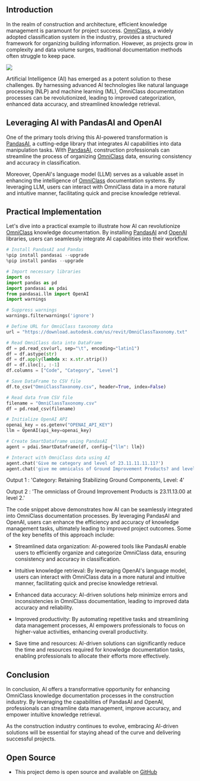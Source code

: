 
## Introduction

In the realm of construction and architecture, efficient knowledge management is paramount for project success. [OmniClass](https://help.autodesk.com/view/RVT/2022/ENU/?guid=GUID-BA0B2713-ADA0-4E51-A7CD-85D85511F3ED), a widely adopted classification system in the industry, provides a structured framework for organizing building information. However, as projects grow in complexity and data volume surges, traditional documentation methods often struggle to keep pace.

![](pic/POWERPNT_gWRmE47bLG.png)

Artificial Intelligence (AI) has emerged as a potent solution to these challenges. By harnessing advanced AI technologies like natural language processing (NLP) and machine learning (ML), OmniClass documentation processes can be revolutionized, leading to improved categorization, enhanced data accuracy, and streamlined knowledge retrieval.

## Leveraging AI with PandasAI and OpenAI

One of the primary tools driving this AI-powered transformation is [PandasAI](https://docs.pandas-ai.com/en/latest/), a cutting-edge library that integrates AI capabilities into data manipulation tasks. With [PandasAI](https://docs.pandas-ai.com/en/latest/), construction professionals can streamline the process of organizing [OmniClass](https://help.autodesk.com/view/RVT/2022/ENU/?guid=GUID-BA0B2713-ADA0-4E51-A7CD-85D85511F3ED) data, ensuring consistency and accuracy in classification.

Moreover, OpenAI's language model (LLM) serves as a valuable asset in enhancing the intelligence of [OmniClass](https://help.autodesk.com/view/RVT/2022/ENU/?guid=GUID-BA0B2713-ADA0-4E51-A7CD-85D85511F3ED) documentation systems. By leveraging LLM, users can interact with OmniClass data in a more natural and intuitive manner, facilitating quick and precise knowledge retrieval.

## Practical Implementation

Let's dive into a practical example to illustrate how AI can revolutionize [OmniClass](https://help.autodesk.com/view/RVT/2022/ENU/?guid=GUID-BA0B2713-ADA0-4E51-A7CD-85D85511F3ED) knowledge documentation. By installing [PandasAI](https://github.com/Sinaptik-AI/pandas-ai) and [OpenAI](https://platform.openai.com/) libraries, users can seamlessly integrate AI capabilities into their workflow.

```python
# Install PandasAI and Pandas
%pip install pandasai --upgrade
%pip install pandas --upgrade

# Import necessary libraries
import os
import pandas as pd
import pandasai as pdai
from pandasai.llm import OpenAI
import warnings

# Suppress warnings
warnings.filterwarnings('ignore')

# Define URL for OmniClass taxonomy data
url = "https://download.autodesk.com/us/revit/OmniClassTaxonomy.txt"

# Read OmniClass data into DataFrame
df = pd.read_csv(url, sep="\t", encoding="latin1")
df = df.astype(str)
df = df.apply(lambda x: x.str.strip())
df = df.iloc[:, :-1]
df.columns = ["Code", "Category", "Level"]

# Save DataFrame to CSV file
df.to_csv("OmniClassTaxonomy.csv", header=True, index=False)

# Read data from CSV file
filename = "OmniClassTaxonomy.csv"
df = pd.read_csv(filename)

# Initialize OpenAI API
openai_key = os.getenv("OPENAI_API_KEY")
llm = OpenAI(api_key=openai_key)

# Create SmartDataframe using PandasAI
agent = pdai.SmartDataframe(df, config={"llm": llm})

# Interact with OmniClass data using AI
agent.chat('Give me category and level of 23.11.11.11.11?')
agent.chat('give me omnicalss of Ground Improvement Products? and level')


```

Output 1 : 'Category: Retaining Stabilizing Ground Components, Level: 4'

Output 2 : 'The omniclass of Ground Improvement Products is 23.11.13.00 at level 2.'

The code snippet above demonstrates how AI can be seamlessly integrated into OmniClass documentation processes. By leveraging PandasAI and OpenAI, users can enhance the efficiency and accuracy of knowledge management tasks, ultimately leading to improved project outcomes. Some of the key benefits of this approach include:

- Streamlined data organization: AI-powered tools like PandasAI enable users to efficiently organize and categorize OmniClass data, ensuring consistency and accuracy in classification.

- Intuitive knowledge retrieval: By leveraging OpenAI's language model, users can interact with OmniClass data in a more natural and intuitive manner, facilitating quick and precise knowledge retrieval.

- Enhanced data accuracy: AI-driven solutions help minimize errors and inconsistencies in OmniClass documentation, leading to improved data accuracy and reliability.

- Improved productivity: By automating repetitive tasks and streamlining data management processes, AI empowers professionals to focus on higher-value activities, enhancing overall productivity.

- Save time and resources: AI-driven solutions can significantly reduce the time and resources required for knowledge documentation tasks, enabling professionals to allocate their efforts more effectively.

## Conclusion

In conclusion, AI offers a transformative opportunity for enhancing OmniClass knowledge documentation processes in the construction industry. By leveraging the capabilities of PandasAI and OpenAI, professionals can streamline data management, improve accuracy, and empower intuitive knowledge retrieval.

As the construction industry continues to evolve, embracing AI-driven solutions will be essential for staying ahead of the curve and delivering successful projects.

## Open Source 

- This project demo is open source and available on [GitHub](https://github.com/chuongmep/omniclass-ai/blob/master/OmniclassAI.ipynb)